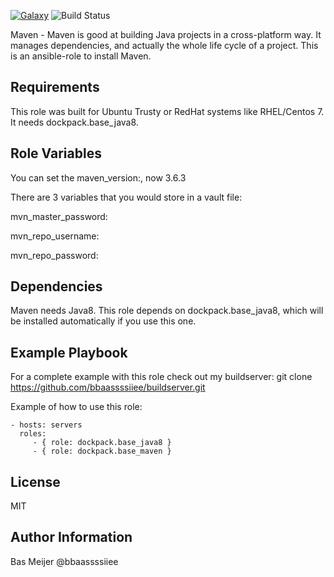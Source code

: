 [![Galaxy](https://img.shields.io/badge/galaxy-dockpack.base__maven-blue.svg?style=flat)](https://galaxy.ansible.com/dockpack/base_maven)
![Build Status](https://travis-ci.com/dockpack/base_maven.svg?branch=master)

Maven - Maven is good at building Java projects in a cross-platform way. It manages dependencies, and actually the whole life cycle of a project. This is an ansible-role to install Maven.

Requirements
------------

This role was built for Ubuntu Trusty or RedHat systems like RHEL/Centos 7. It needs dockpack.base_java8.

Role Variables
--------------
You can set the maven\_version:, now 3.6.3

There are 3 variables that you would store in a vault file:

mvn\_master\_password:

mvn\_repo\_username:

mvn\_repo\_password:


Dependencies
------------

Maven needs Java8. This role depends on dockpack.base_java8, which will be installed automatically if you use this one.



Example Playbook
----------------
For a complete example with this role check out my buildserver:
git clone https://github.com/bbaassssiiee/buildserver.git

Example of how to use this role:

    - hosts: servers
      roles:
         - { role: dockpack.base_java8 }
         - { role: dockpack.base_maven }

License
-------

MIT

Author Information
------------------
Bas Meijer @bbaassssiiee
